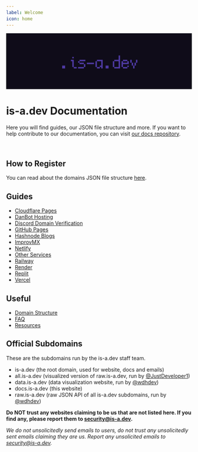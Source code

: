 ```yaml
---
label: Welcome
icon: home
---
```

![](media/banner.png)

# is-a.dev Documentation
Here you will find guides, our JSON file structure and more. If you want to help contribute to our documentation, you can visit [our docs repository](https://github.com/is-a-dev/docs).

<!-- Carbon Ads -->
<script async type="text/javascript" src="//cdn.carbonads.com/carbon.js?serve=CW7DE2JU&placement=is-adev&format=cover" id="_carbonads_js"></script>
<br>

## How to Register
You can read about the domains JSON file structure [here](useful/domain-structure).

## Guides
- [Cloudflare Pages](guides/cloudflare-pages)
- [DanBot Hosting](guides/dbh)
- [Discord Domain Verification](guides/discord-verification)
- [GitHub Pages](guides/github-pages)
- [Hashnode Blogs](guides/hashnode)
- [ImprovMX](guides/improvmx)
- [Netlify](guides/netlify)
- [Other Services](guides/other)
- [Railway](guides/railway)
- [Render](guides/render)
- [Replit](guides/replit)
- [Vercel](guides/vercel)

## Useful
 - [Domain Structure](useful/domain-structure)
 - [FAQ](useful/faq)
 - [Resources](useful/resources)

## Official Subdomains
These are the subdomains run by the is-a.dev staff team.

- is-a.dev (the root domain, used for website, docs and emails)
- all.is-a.dev (visualized version of raw.is-a.dev, run by [@JustDeveloper1](https://github.com/JustDeveloper1))
- data.is-a.dev (data visualization website, run by [@wdhdev](https://github.com/wdhdev))
- docs.is-a.dev (this website)
- raw.is-a.dev (raw JSON API of all is-a.dev subdomains, run by [@wdhdev](https://github.com/wdhdev))

**Do NOT trust any websites claiming to be us that are not listed here. If you find any, please report them to [security@is-a.dev](mailto:security@is-a.dev).**

*We do not unsolicitedly send emails to users, do not trust any unsolicitedly sent emails claiming they are us. Report any unsolicited emails to [security@is-a.dev](mailto:security@is-a.dev).*
